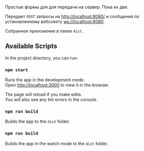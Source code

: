 Простые формы для для передачи на сервер. Пока их две. 

Передает `POST` запросы на [http://localhost:8080/](http://localhost:8080/) и сообщения по установленному 
вебсокету [ws://localhost:8080](ws://localhost:8080).

Собранное приложение в папке `dist`.

## Available Scripts

In the project directory, you can run:

### `npm start`

Runs the app in the development mode.<br>
Open [http://localhost:3000](http://localhost:3000) to view it in the browser.

The page will reload if you make edits.<br>
You will also see any lint errors in the console.

### `npm run build`

Builds the app to the `dist` folder.<br>

### `npm run build`

Builds the app in the watch mode to the `dist` folder.<br>



